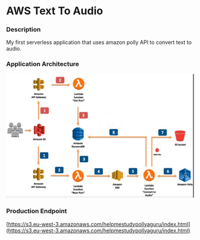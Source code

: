 # AWS Text To Audio
### Description
My first serverless application that uses amazon polly API to convert text to audio.

### Application Architecture 


![alt text](/aws_architecture.JPG#right)


### Production Endpoint
[https://s3.eu-west-3.amazonaws.com/helpmestudypollyaguru/index.html](https://s3.eu-west-3.amazonaws.com/helpmestudypollyaguru/index.html)
